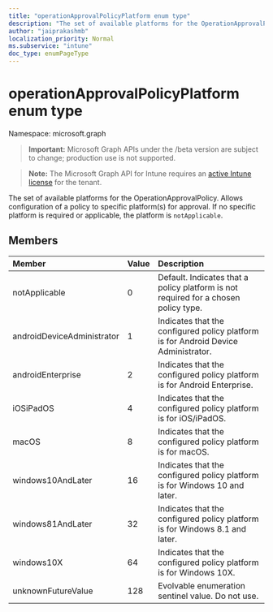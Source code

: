 ```yaml
---
title: "operationApprovalPolicyPlatform enum type"
description: "The set of available platforms for the OperationApprovalPolicy. Allows configuration of a policy to specific platform(s) for approval. If no specific platform is required or applicable, the platform is `notApplicable`."
author: "jaiprakashmb"
localization_priority: Normal
ms.subservice: "intune"
doc_type: enumPageType
---
```


# operationApprovalPolicyPlatform enum type

Namespace: microsoft.graph
> **Important:** Microsoft Graph APIs under the /beta version are subject to change; production use is not supported.

> **Note:** The Microsoft Graph API for Intune requires an [active Intune license](https://go.microsoft.com/fwlink/?linkid=839381) for the tenant.


The set of available platforms for the OperationApprovalPolicy. Allows configuration of a policy to specific platform(s) for approval. If no specific platform is required or applicable, the platform is `notApplicable`.

## Members
|Member|Value|Description|
|:---|:---|:---|
|notApplicable|0|Default. Indicates that a policy platform is not required for a chosen policy type.|
|androidDeviceAdministrator|1|Indicates that the configured policy platform is for Android Device Administrator.|
|androidEnterprise|2|Indicates that the configured policy platform is for Android Enterprise.|
|iOSiPadOS|4|Indicates that the configured policy platform is for iOS/iPadOS.|
|macOS|8|Indicates that the configured policy platform is for macOS.|
|windows10AndLater|16|Indicates that the configured policy platform is for Windows 10 and later.|
|windows81AndLater|32|Indicates that the configured policy platform is for Windows 8.1 and later.|
|windows10X|64|Indicates that the configured policy platform is for Windows 10X.|
|unknownFutureValue|128|Evolvable enumeration sentinel value. Do not use.|
